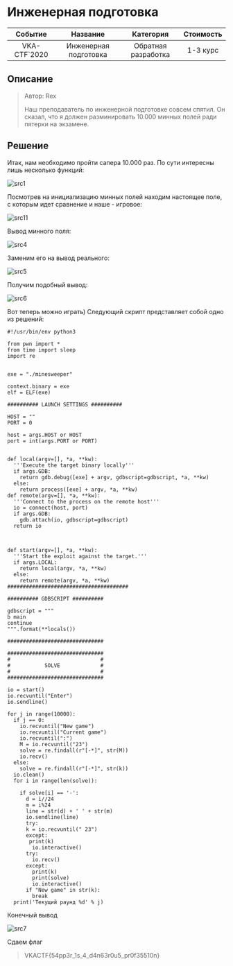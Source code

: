 # Инженерная подготовка

|   Событие    |       Название        |      Категория      | Стоимость |
| :----------: | :-------------------: | :-----------------: | :-------: |
| VKA-CTF`2020 | Инженерная подготовка | Обратная разработка | 1-3 курс  |

## Описание

> Автор: Rex
>
> Наш преподаватель по инженерной подготовке совсем спятил. Он сказал, что я должен разминировать 10.000 минных полей ради пятерки на экзамене.

## Решение

Итак, нам необходимо пройти сапера 10.000 раз. По сути интересны лишь несколько функций:

 ![src1](src1.PNG)

Посмотрев на инициализацию минных полей находим настоящее поле, с которым идет сравнение и наше - игровое:

![src11](src11.jpg)

Вывод минного поля:

![src4](src4.PNG)

Заменим его на вывод реального:

![src5](src5.PNG)

Получим подобный вывод:

![src6](src6.PNG)

Вот теперь можно играть) Следующий скрипт представляет собой одно из решений:
```
#!/usr/bin/env python3

from pwn import *
from time import sleep
import re


exe = "./minesweeper" 

context.binary = exe
elf = ELF(exe)

########## LAUNCH SETTINGS ##########

HOST = "" 
PORT = 0

host = args.HOST or HOST
port = int(args.PORT or PORT)


def local(argv=[], *a, **kw):
  '''Execute the target binary locally'''
  if args.GDB:
    return gdb.debug([exe] + argv, gdbscript=gdbscript, *a, **kw)
  else:
    return process([exe] + argv, *a, **kw)
def remote(argv=[], *a, **kw):
  '''Connect to the process on the remote host'''
  io = connect(host, port)
  if args.GDB:
    gdb.attach(io, gdbscript=gdbscript)
  return io



def start(argv=[], *a, **kw):
  '''Start the exploit against the target.'''
  if args.LOCAL:
    return local(argv, *a, **kw)
  else:
    return remote(argv, *a, **kw)
#######################################

########## GDBSCRIPT ##########

gdbscript = """
b main
continue
""".format(**locals())

###############################

###############################
#							  #
#			SOLVE			  #
#							  #
###############################

io = start()
io.recvuntil("Enter")
io.sendline()

for j in range(10000):
  if j == 0:
    io.recvuntil("New game")
    io.recvuntil("Current game")
    io.recvuntil(":")
    M = io.recvuntil("23")
    solve = re.findall(r"[-*]", str(M))
    io.recv()
  else:
    solve = re.findall(r"[-*]", str(k))
  io.clean()
  for i in range(len(solve)):

    if solve[i] == '-':
      d = i//24
      m = i%24
      line = str(d) + ' ' + str(m)
      io.sendline(line)
      try:
      k = io.recvuntil(" 23")
      except:
       print(k)
        io.interactive()
      try:
        io.recv()
      except:
        print(k)
        print(solve)
        io.interactive()
      if "New game" in str(k):
        break
  print('Текущий раунд %d' % j)

```

Конечный вывод

![src7](src7.PNG)

Сдаем флаг

> VKACTF{54pp3r_1s_4_d4n63r0u5_pr0f35510n} 

